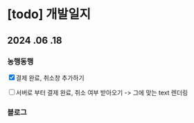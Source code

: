 # [todo] 개발일지

## 2024 .06 .18

### 농행동행

<input type="checkbox" checked>결제 완료, 취소창 추가하기

<input type="checkbox">서버로 부터 결제 완료, 취소 여부 받아오기 -> 그에 맞는 text 렌더링

### 블로그
